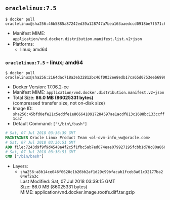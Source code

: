 ## `oraclelinux:7.5`

```console
$ docker pull oraclelinux@sha256:46b5885a87242ed39a128747a7bea163aaedccd0918be7f571c6fedd87daa153
```

-	Manifest MIME: `application/vnd.docker.distribution.manifest.list.v2+json`
-	Platforms:
	-	linux; amd64

### `oraclelinux:7.5` - linux; amd64

```console
$ docker pull oraclelinux@sha256:2164dac718a3eb32812bc46f0032ee8edb17ca65d0753eeb69965c85b5a1d433
```

-	Docker Version: 17.06.2-ce
-	Manifest MIME: `application/vnd.docker.distribution.manifest.v2+json`
-	Total Size: **86.0 MB (86025331 bytes)**  
	(compressed transfer size, not on-disk size)
-	Image ID: `sha256:45bfd0efe21c5eddfe1e8666410917284597ae1acdf813c1688bc133ccff1ca7`
-	Default Command: `["\/bin\/bash"]`

```dockerfile
# Sat, 07 Jul 2018 03:36:39 GMT
MAINTAINER Oracle Linux Product Team <ol-ovm-info_ww@oracle.com>
# Sat, 07 Jul 2018 03:36:51 GMT
ADD file:7243d9f9f9d4548a4f2c5f1fbc5ab7ed074eae079927195fcbb1d78c80a866f8 in / 
# Sat, 07 Jul 2018 03:36:51 GMT
CMD ["/bin/bash"]
```

-	Layers:
	-	`sha256:a8b14ce046f0628c1b26bb2af1d29c99bfacab1fceb3a61c32177ba204ef2a3c`  
		Last Modified: Sat, 07 Jul 2018 03:39:15 GMT  
		Size: 86.0 MB (86025331 bytes)  
		MIME: application/vnd.docker.image.rootfs.diff.tar.gzip
